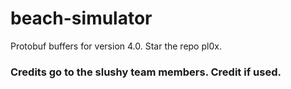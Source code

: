 # beach-simulator
Protobuf buffers for version 4.0.
Star the repo pl0x. 

### Credits go to the slushy team members. Credit if used.
